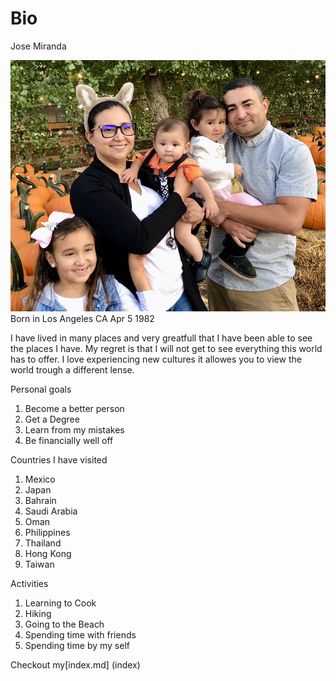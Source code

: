 # Bio
Jose Miranda

![Family](6CF8B5AB-F7C0-4D18-95E0-626B076A3605_1_105_c.jpeg)
Born in Los Angeles CA Apr 5 1982

I have lived in many places and very greatfull that I have been able to see the places I have.
My regret is that I will not get to see everything this world has to offer.
I love experiencing new cultures it allowes you to view the world trough a different lense.

Personal goals
1. Become a better person
1. Get a Degree
1. Learn from my mistakes
1. Be financially well off

Countries I have visited
1. Mexico
1. Japan
1. Bahrain
1. Saudi Arabia
1. Oman
1. Philippines
1. Thailand
1. Hong Kong
1. Taiwan

Activities
1. Learning to Cook
1. Hiking
1. Going to the Beach
1. Spending time with friends
1. Spending time by my self

Checkout my[index.md] (index)
